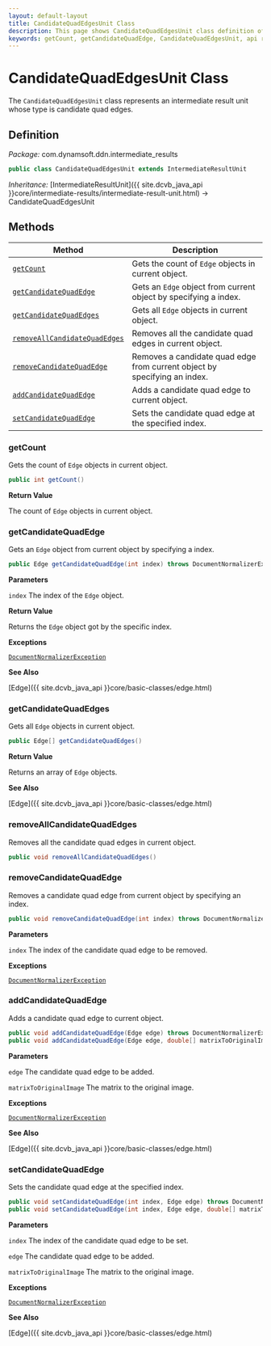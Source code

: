```yaml
---
layout: default-layout
title: CandidateQuadEdgesUnit Class
description: This page shows CandidateQuadEdgesUnit class definition of Dynamsoft Document Normalizer SDK Java Edition.
keywords: getCount, getCandidateQuadEdge, CandidateQuadEdgesUnit, api reference
---
```


# CandidateQuadEdgesUnit Class

The `CandidateQuadEdgesUnit` class represents an intermediate result unit whose type is candidate quad edges.

## Definition

*Package:* com.dynamsoft.ddn.intermediate_results

```java
public class CandidateQuadEdgesUnit extends IntermediateResultUnit
```

*Inheritance:* [IntermediateResultUnit]({{ site.dcvb_java_api }}core/intermediate-results/intermediate-result-unit.html) -> CandidateQuadEdgesUnit

## Methods

| Method | Description |
|--------|-------------|
| [`getCount`](#getcount) | Gets the count of `Edge` objects in current object.|
| [`getCandidateQuadEdge`](#getcandidatequadedge) | Gets an `Edge` object from current object by specifying a index. |
| [`getCandidateQuadEdges`](#getcandidatequadedges) | Gets all `Edge` objects in current object. |
| [`removeAllCandidateQuadEdges`](#removeallcandidatequadedges) | Removes all the candidate quad edges in current object. |
| [`removeCandidateQuadEdge`](#removecandidatequadedge) | Removes a candidate quad edge from current object by specifying an index. |
| [`addCandidateQuadEdge`](#addcandidatequadedge) | Adds a candidate quad edge to current object. |
| [`setCandidateQuadEdge`](#setcandidatequadedge) | Sets the candidate quad edge at the specified index. |

### getCount

Gets the count of `Edge` objects in current object.

```java
public int getCount()
```

**Return Value**

The count of `Edge` objects in current object.

### getCandidateQuadEdge

Gets an `Edge` object from current object by specifying a index.

```java
public Edge getCandidateQuadEdge(int index) throws DocumentNormalizerException
```

**Parameters**

`index` The index of the `Edge` object.

**Return Value**

Returns the `Edge` object got by the specific index.

**Exceptions**

[`DocumentNormalizerException`](document-normalizer-exception.html)

**See Also**

[Edge]({{ site.dcvb_java_api }}core/basic-classes/edge.html)

### getCandidateQuadEdges

Gets all `Edge` objects in current object.

```java
public Edge[] getCandidateQuadEdges()
```

**Return Value**

Returns an array of `Edge` objects.

**See Also**

[Edge]({{ site.dcvb_java_api }}core/basic-classes/edge.html)

### removeAllCandidateQuadEdges

Removes all the candidate quad edges in current object.

```java
public void removeAllCandidateQuadEdges()
```

### removeCandidateQuadEdge

Removes a candidate quad edge from current object by specifying an index.

```java
public void removeCandidateQuadEdge(int index) throws DocumentNormalizerException
```

**Parameters**

`index` The index of the candidate quad edge to be removed.

**Exceptions**

[`DocumentNormalizerException`](document-normalizer-exception.html)

### addCandidateQuadEdge

Adds a candidate quad edge to current object.

```java
public void addCandidateQuadEdge(Edge edge) throws DocumentNormalizerException
public void addCandidateQuadEdge(Edge edge, double[] matrixToOriginalImage) throws DocumentNormalizerException
```

**Parameters**

`edge` The candidate quad edge to be added.

`matrixToOriginalImage` The matrix to the original image.

**Exceptions**

[`DocumentNormalizerException`](document-normalizer-exception.html)

**See Also**

[Edge]({{ site.dcvb_java_api }}core/basic-classes/edge.html)

### setCandidateQuadEdge

Sets the candidate quad edge at the specified index.

```java
public void setCandidateQuadEdge(int index, Edge edge) throws DocumentNormalizerException
public void setCandidateQuadEdge(int index, Edge edge, double[] matrixToOriginalImage) throws DocumentNormalizerException
```

**Parameters**

`index` The index of the candidate quad edge to be set.

`edge` The candidate quad edge to be added.

`matrixToOriginalImage` The matrix to the original image.

**Exceptions**

[`DocumentNormalizerException`](document-normalizer-exception.html)

**See Also**

[Edge]({{ site.dcvb_java_api }}core/basic-classes/edge.html)
